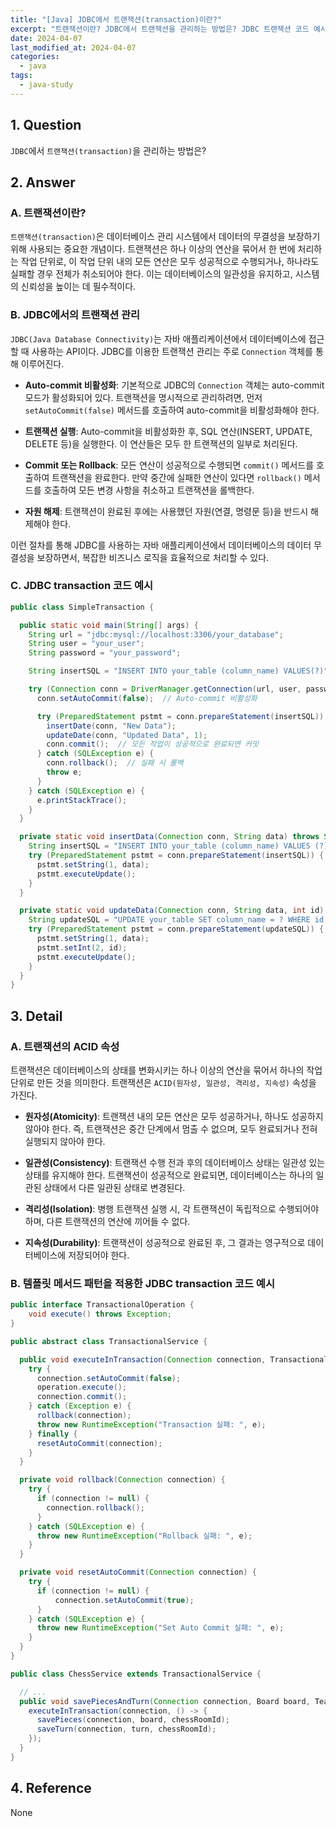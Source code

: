 ```yaml
---
title: "[Java] JDBC에서 트랜잭션(transaction)이란?"
excerpt: "트랜잭션이란? JDBC에서 트랜잭션을 관리하는 방법은? JDBC 트랜잭션 코드 예시는? 트랜잭션의 ACID 속성이란? 템플릿 메서드 패턴을 적용한 JDBC transaction 코드 예시는?"
date: 2024-04-07
last_modified_at: 2024-04-07
categories:
  - java
tags:
  - java-study
---
```


## 1. Question

`JDBC`에서 `트랜잭션(transaction)`을 관리하는 방법은?

## 2. Answer

### A. 트랜잭션이란?

`트랜잭션(transaction)`은 데이터베이스 관리 시스템에서 데이터의 무결성을 보장하기 위해 사용되는 중요한 개념이다. 트랜잭션은 하나 이상의 연산을 묶어서 한 번에 처리하는 작업 단위로, 이 작업 단위 내의 모든 연산은 모두 성공적으로 수행되거나, 하나라도 실패할 경우 전체가 취소되어야 한다. 이는 데이터베이스의 일관성을 유지하고, 시스템의 신뢰성을 높이는 데 필수적이다.

### B. JDBC에서의 트랜잭션 관리

`JDBC(Java Database Connectivity)`는 자바 애플리케이션에서 데이터베이스에 접근할 때 사용하는 API이다. JDBC를 이용한 트랜잭션 관리는 주로 `Connection` 객체를 통해 이루어진다.

* **Auto-commit 비활성화**: 기본적으로 JDBC의 `Connection` 객체는 auto-commit 모드가 활성화되어 있다. 트랜잭션을 명시적으로 관리하려면, 먼저 `setAutoCommit(false)` 메서드를 호출하여 auto-commit을 비활성화해야 한다.

* **트랜잭션 실행**: Auto-commit을 비활성화한 후, SQL 연산(INSERT, UPDATE, DELETE 등)을 실행한다. 이 연산들은 모두 한 트랜잭션의 일부로 처리된다.

* **Commit 또는 Rollback**: 모든 연산이 성공적으로 수행되면 `commit()` 메서드를 호출하여 트랜잭션을 완료한다. 만약 중간에 실패한 연산이 있다면 `rollback()` 메서드를 호출하여 모든 변경 사항을 취소하고 트랜잭션을 롤백한다.

* **자원 해제**: 트랜잭션이 완료된 후에는 사용했던 자원(연결, 명령문 등)을 반드시 해제해야 한다.

이런 절차를 통해 JDBC를 사용하는 자바 애플리케이션에서 데이터베이스의 데이터 무결성을 보장하면서, 복잡한 비즈니스 로직을 효율적으로 처리할 수 있다.

### C. JDBC transaction 코드 예시

```java
public class SimpleTransaction {

  public static void main(String[] args) {
    String url = "jdbc:mysql://localhost:3306/your_database";
    String user = "your_user";
    String password = "your_password";

    String insertSQL = "INSERT INTO your_table (column_name) VALUES(?)";

    try (Connection conn = DriverManager.getConnection(url, user, password)) {
      conn.setAutoCommit(false);  // Auto-commit 비활성화

      try (PreparedStatement pstmt = conn.prepareStatement(insertSQL)) {
        insertDate(conn, "New Data");
        updateDate(conn, "Updated Data", 1);
        conn.commit();  // 모든 작업이 성공적으로 완료되면 커밋
      } catch (SQLException e) {
        conn.rollback();  // 실패 시 롤백
        throw e;
      }
    } catch (SQLException e) {
      e.printStackTrace();
    }
  }

  private static void insertData(Connection conn, String data) throws SQLException {
    String insertSQL = "INSERT INTO your_table (column_name) VALUES (?)";
    try (PreparedStatement pstmt = conn.prepareStatement(insertSQL)) {
      pstmt.setString(1, data);
      pstmt.executeUpdate();
    }
  }

  private static void updateData(Connection conn, String data, int id) throws SQLException {
    String updateSQL = "UPDATE your_table SET column_name = ? WHERE id = ?";
    try (PreparedStatement pstmt = conn.prepareStatement(updateSQL)) {
      pstmt.setString(1, data);
      pstmt.setInt(2, id);
      pstmt.executeUpdate();
    }
  }
}
```

## 3. Detail

### A. 트랜잭션의 ACID 속성

트랜잭션은 데이터베이스의 상태를 변화시키는 하나 이상의 연산을 묶어서 하나의 작업 단위로 만든 것을 의미한다. 트랜잭션은 `ACID(원자성, 일관성, 격리성, 지속성)` 속성을 가진다.

* **원자성(Atomicity)**: 트랜잭션 내의 모든 연산은 모두 성공하거나, 하나도 성공하지 않아야 한다. 즉, 트랜잭션은 중간 단계에서 멈출 수 없으며, 모두 완료되거나 전혀 실행되지 않아야 한다.

* **일관성(Consistency)**: 트랜잭션 수행 전과 후의 데이터베이스 상태는 일관성 있는 상태를 유지해야 한다. 트랜잭션이 성공적으로 완료되면, 데이터베이스는 하나의 일관된 상태에서 다른 일관된 상태로 변경된다.

* **격리성(Isolation)**: 병행 트랜잭션 실행 시, 각 트랜잭션이 독립적으로 수행되어야 하며, 다른 트랜잭션의 연산에 끼어들 수 없다.

* **지속성(Durability)**: 트랜잭션이 성공적으로 완료된 후, 그 결과는 영구적으로 데이터베이스에 저장되어야 한다.

### B. 템플릿 메서드 패턴을 적용한 JDBC transaction 코드 예시

```java
public interface TransactionalOperation {
    void execute() throws Exception;
}
```

```java
public abstract class TransactionalService {

  public void executeInTransaction(Connection connection, TransactionalOperation operation) {
    try {
      connection.setAutoCommit(false);
      operation.execute();
      connection.commit();
    } catch (Exception e) {
      rollback(connection);
      throw new RuntimeException("Transaction 실패: ", e);
    } finally {
      resetAutoCommit(connection);
    }
  }

  private void rollback(Connection connection) {
    try {
      if (connection != null) {
        connection.rollback();
      }
    } catch (SQLException e) {
      throw new RuntimeException("Rollback 실패: ", e);
    }
  }

  private void resetAutoCommit(Connection connection) {
    try {
      if (connection != null) {
          connection.setAutoCommit(true);
      }
    } catch (SQLException e) {
      throw new RuntimeException("Set Auto Commit 실패: ", e);
    }
  }
}
```

```java
public class ChessService extends TransactionalService {

  // ...
  public void savePiecesAndTurn(Connection connection, Board board, Team turn, Long chessRoomId) {
    executeInTransaction(connection, () -> {
      savePieces(connection, board, chessRoomId);
      saveTurn(connection, turn, chessRoomId);
    });
  }
}
```

## 4. Reference

None